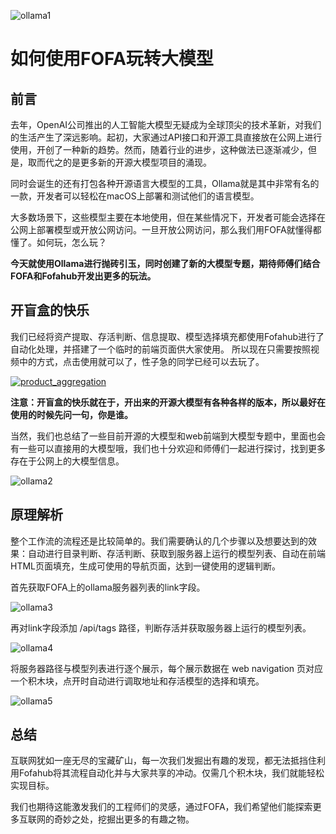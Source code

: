 ![ollama1](https://github.com/FofaInfo/Awesome-FOFA/blob/0f1feb4a48950e333cba5fb7944171eada95b773/Storage/ai_finder/ollama1.png)

# 如何使用FOFA玩转大模型

## 前言

去年，OpenAI公司推出的人工智能大模型无疑成为全球顶尖的技术革新，对我们的生活产生了深远影响。起初，大家通过API接口和开源工具直接放在公网上进行使用，开创了一种新的趋势。然而，随着行业的进步，这种做法已逐渐减少，但是，取而代之的是更多新的开源大模型项目的涌现。

同时会诞生的还有打包各种开源语言大模型的工具，Ollama就是其中非常有名的一款，开发者可以轻松在macOS上部署和测试他们的语言模型。

大多数场景下，这些模型主要在本地使用，但在某些情况下，开发者可能会选择在公网上部署模型或开放公网访问。一旦开放公网访问，那么我们用FOFA就懂得都懂了。如何玩，怎么玩？

**今天就使用Ollama进行抛砖引玉，同时创建了新的大模型专题，期待师傅们结合FOFA和Fofahub开发出更多的玩法。**


## 开盲盒的快乐
我们已经将资产提取、存活判断、信息提取、模型选择填充都使用Fofahub进行了自动化处理，并搭建了一个临时的前端页面供大家使用。
所以现在只需要按照视频中的方式，点击使用就可以了，性子急的同学已经可以去玩了。

[![product_aggregation](https://store.fofa.info/fofahub/doc/video/ai_finder_en.jpg)](https://store.fofa.info/fofahub/doc/video/ai_finder_20240110_en.mp4)

**注意：开盲盒的快乐就在于，开出来的开源大模型有各种各样的版本，所以最好在使用的时候先问一句，你是谁。**

当然，我们也总结了一些目前开源的大模型和web前端到大模型专题中，里面也会有一些可以直接用的大模型哦，我们也十分欢迎和师傅们一起进行探讨，找到更多存在于公网上的大模型信息。

![ollama2](https://github.com/FofaInfo/Awesome-FOFA/blob/0f1feb4a48950e333cba5fb7944171eada95b773/Storage/ai_finder/ollama2.png)


## 原理解析

整个工作流的流程还是比较简单的。我们需要确认的几个步骤以及想要达到的效果：自动进行目录判断、存活判断、获取到服务器上运行的模型列表、自动在前端HTML页面填充，生成可使用的导航页面，达到一键使用的逻辑判断。          

首先获取FOFA上的ollama服务器列表的link字段。 
         
![ollama3](https://github.com/FofaInfo/Awesome-FOFA/blob/0f1feb4a48950e333cba5fb7944171eada95b773/Storage/ai_finder/ollama3.png)

再对link字段添加 /api/tags 路径，判断存活并获取服务器上运行的模型列表。

![ollama4](https://github.com/FofaInfo/Awesome-FOFA/blob/0f1feb4a48950e333cba5fb7944171eada95b773/Storage/ai_finder/ollama4.png)

将服务器路径与模型列表进行逐个展示，每个展示数据在 web navigation 页对应一个积木块，点开时自动进行调取地址和存活模型的选择和填充。          

![ollama5](https://github.com/FofaInfo/Awesome-FOFA/blob/0f1feb4a48950e333cba5fb7944171eada95b773/Storage/ai_finder/ollama5.png)

          

## 总结   

互联网犹如一座无尽的宝藏矿山，每一次我们发掘出有趣的发现，都无法抵挡住利用Fofahub将其流程自动化并与大家共享的冲动。仅需几个积木块，我们就能轻松实现目标。

我们也期待这能激发我们的工程师们的灵感，通过FOFA，我们希望他们能探索更多互联网的奇妙之处，挖掘出更多的有趣之物。